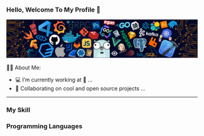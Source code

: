 
 ### Hello, Welcome To My Profile 👋

<div>
<div>
  <img src='./images/ProgrammerSlide.png'/>
</div>
     <div>
         <p class='about-text'>🧑‍💼 About Me:</p>
     <ul>
        <li>💻 I’m currently working at 👀 ...</li>
        <li>👯 Collaborating on cool and open source projects ...</li>
     </ul>
     </div>
</div>

<hr/>
  <div>
  <h3>My Skill</h3>
     <div>
     <h3>Programming Languages</h3>
     </div>
     
  </div>

